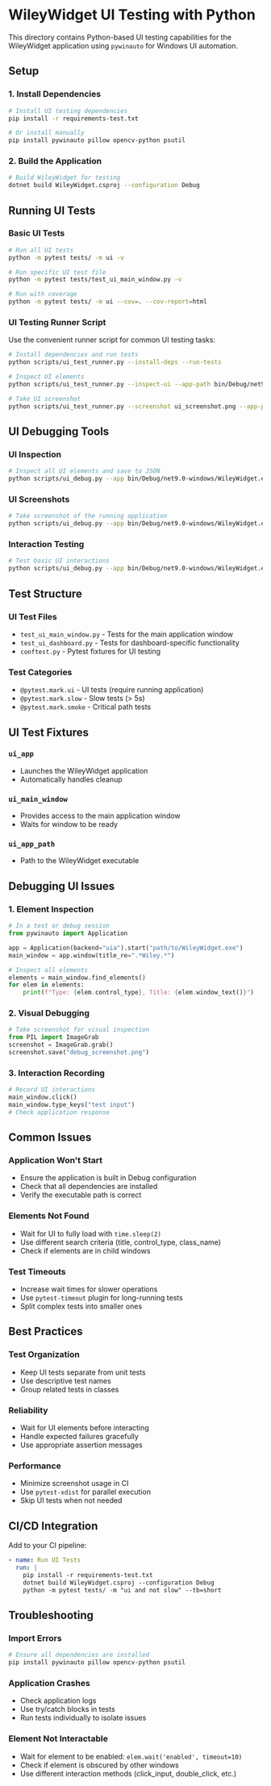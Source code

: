 # WileyWidget UI Testing with Python

This directory contains Python-based UI testing capabilities for the WileyWidget application using `pywinauto` for Windows UI automation.

## Setup

### 1. Install Dependencies

```bash
# Install UI testing dependencies
pip install -r requirements-test.txt

# Or install manually
pip install pywinauto pillow opencv-python psutil
```

### 2. Build the Application

```bash
# Build WileyWidget for testing
dotnet build WileyWidget.csproj --configuration Debug
```

## Running UI Tests

### Basic UI Tests

```bash
# Run all UI tests
python -m pytest tests/ -m ui -v

# Run specific UI test file
python -m pytest tests/test_ui_main_window.py -v

# Run with coverage
python -m pytest tests/ -m ui --cov=. --cov-report=html
```

### UI Testing Runner Script

Use the convenient runner script for common UI testing tasks:

```bash
# Install dependencies and run tests
python scripts/ui_test_runner.py --install-deps --run-tests

# Inspect UI elements
python scripts/ui_test_runner.py --inspect-ui --app-path bin/Debug/net9.0-windows/WileyWidget.exe

# Take UI screenshot
python scripts/ui_test_runner.py --screenshot ui_screenshot.png --app-path bin/Debug/net9.0-windows/WileyWidget.exe
```

## UI Debugging Tools

### UI Inspection

```bash
# Inspect all UI elements and save to JSON
python scripts/ui_debug.py --app bin/Debug/net9.0-windows/WileyWidget.exe --inspect --output ui_elements.json
```

### UI Screenshots

```bash
# Take screenshot of the running application
python scripts/ui_debug.py --app bin/Debug/net9.0-windows/WileyWidget.exe --screenshot screenshot.png
```

### Interaction Testing

```bash
# Test basic UI interactions
python scripts/ui_debug.py --app bin/Debug/net9.0-windows/WileyWidget.exe --test-interactions --output interaction_results.json
```

## Test Structure

### UI Test Files

- `test_ui_main_window.py` - Tests for the main application window
- `test_ui_dashboard.py` - Tests for dashboard-specific functionality
- `conftest.py` - Pytest fixtures for UI testing

### Test Categories

- `@pytest.mark.ui` - UI tests (require running application)
- `@pytest.mark.slow` - Slow tests (> 5s)
- `@pytest.mark.smoke` - Critical path tests

## UI Test Fixtures

### `ui_app`
- Launches the WileyWidget application
- Automatically handles cleanup

### `ui_main_window`
- Provides access to the main application window
- Waits for window to be ready

### `ui_app_path`
- Path to the WileyWidget executable

## Debugging UI Issues

### 1. Element Inspection

```python
# In a test or debug session
from pywinauto import Application

app = Application(backend="uia").start("path/to/WileyWidget.exe")
main_window = app.window(title_re=".*Wiley.*")

# Inspect all elements
elements = main_window.find_elements()
for elem in elements:
    print(f"Type: {elem.control_type}, Title: {elem.window_text()}")
```

### 2. Visual Debugging

```python
# Take screenshot for visual inspection
from PIL import ImageGrab
screenshot = ImageGrab.grab()
screenshot.save("debug_screenshot.png")
```

### 3. Interaction Recording

```python
# Record UI interactions
main_window.click()
main_window.type_keys("test input")
# Check application response
```

## Common Issues

### Application Won't Start
- Ensure the application is built in Debug configuration
- Check that all dependencies are installed
- Verify the executable path is correct

### Elements Not Found
- Wait for UI to fully load with `time.sleep(2)`
- Use different search criteria (title, control_type, class_name)
- Check if elements are in child windows

### Test Timeouts
- Increase wait times for slower operations
- Use `pytest-timeout` plugin for long-running tests
- Split complex tests into smaller ones

## Best Practices

### Test Organization
- Keep UI tests separate from unit tests
- Use descriptive test names
- Group related tests in classes

### Reliability
- Wait for UI elements before interacting
- Handle expected failures gracefully
- Use appropriate assertion messages

### Performance
- Minimize screenshot usage in CI
- Use `pytest-xdist` for parallel execution
- Skip UI tests when not needed

## CI/CD Integration

Add to your CI pipeline:

```yaml
- name: Run UI Tests
  run: |
    pip install -r requirements-test.txt
    dotnet build WileyWidget.csproj --configuration Debug
    python -m pytest tests/ -m "ui and not slow" --tb=short
```

## Troubleshooting

### Import Errors
```bash
# Ensure all dependencies are installed
pip install pywinauto pillow opencv-python psutil
```

### Application Crashes
- Check application logs
- Use try/catch blocks in tests
- Run tests individually to isolate issues

### Element Not Interactable
- Wait for element to be enabled: `elem.wait('enabled', timeout=10)`
- Check if element is obscured by other windows
- Use different interaction methods (click_input, double_click, etc.)